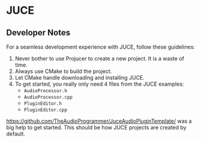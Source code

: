 # JUCE

## Developer Notes

For a seamless development experience with JUCE, follow these guidelines:

1. Never bother to use Projucer to create a new project. It is a waste of time.
2. Always use CMake to build the project.
3. Let CMake handle downloading and installing JUCE.
4. To get started, you really only need 4 files from the JUCE examples:
   - `AudioProcessor.h`
   - `AudioProcessor.cpp`
   - `PluginEditor.h`
   - `PluginEditor.cpp`

https://github.com/TheAudioProgrammer/JuceAudioPluginTemplate/ was a big help to get started.
This should be how JUCE projects are created by default.